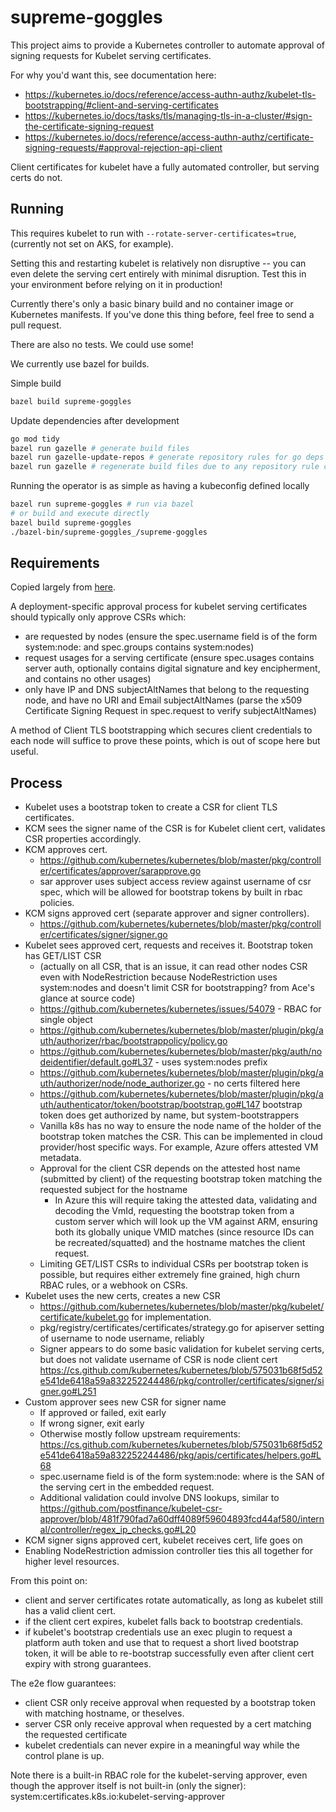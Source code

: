 # supreme-goggles

This project aims to provide a Kubernetes controller to automate approval of signing requests for Kubelet serving certificates.

For why you'd want this, see documentation here:
- https://kubernetes.io/docs/reference/access-authn-authz/kubelet-tls-bootstrapping/#client-and-serving-certificates
- https://kubernetes.io/docs/tasks/tls/managing-tls-in-a-cluster/#sign-the-certificate-signing-request
- https://kubernetes.io/docs/reference/access-authn-authz/certificate-signing-requests/#approval-rejection-api-client

Client certificates for kubelet have a fully automated controller, but serving certs do not.

## Running

This requires kubelet to run with `--rotate-server-certificates=true`, (currently not set on AKS, for example).

Setting this and restarting kubelet is relatively non disruptive -- you can even delete the serving cert entirely with minimal disruption. Test this in your environment before relying on it in production!

Currently there's only a basic binary build and no container image or Kubernetes manifests. If you've done this thing before, feel free to send a pull request.

There are also no tests. We could use some!

We currently use bazel for builds. 

Simple build
```sh
bazel build supreme-goggles
```

Update dependencies after development
```sh
go mod tidy
bazel run gazelle # generate build files
bazel run gazelle-update-repos # generate repository rules for go deps
bazel run gazelle # regenerate build files due to any repository rule changes
```

Running the operator is as simple as having a kubeconfig defined locally
```sh
bazel run supreme-goggles # run via bazel
# or build and execute directly
bazel build supreme-goggles
./bazel-bin/supreme-goggles_/supreme-goggles
```

## Requirements

Copied largely from [here](https://kubernetes.io/docs/reference/access-authn-authz/kubelet-tls-bootstrapping/#client-and-serving-certificates).

A deployment-specific approval process for kubelet serving certificates should typically only approve CSRs which:
- are requested by nodes (ensure the spec.username field is of the form system:node:<nodeName> and spec.groups contains system:nodes)
- request usages for a serving certificate (ensure spec.usages contains server auth, optionally contains digital signature and key encipherment, and contains no other usages)
- only have IP and DNS subjectAltNames that belong to the requesting node, and have no URI and Email subjectAltNames (parse the x509 Certificate Signing Request in spec.request to verify subjectAltNames)

A method of Client TLS bootstrapping which secures client credentials to each node will suffice to prove these points, which 
is out of scope here but useful.

## Process

- Kubelet uses a bootstrap token to create a CSR for client TLS certificates.
- KCM sees the signer name of the CSR is for Kubelet client cert, validates CSR properties accordingly.
- KCM approves cert. 
  - https://github.com/kubernetes/kubernetes/blob/master/pkg/controller/certificates/approver/sarapprove.go
  - sar approver uses subject access review against username of csr spec, which will be allowed for bootstrap tokens by built in rbac policies.
- KCM signs approved cert (separate approver and signer controllers).
  - https://github.com/kubernetes/kubernetes/blob/master/pkg/controller/certificates/signer/signer.go
- Kubelet sees approved cert, requests and receives it. Bootstrap token has GET/LIST CSR 
  - (actually on all CSR, that is an issue, it can read other nodes CSR even with NodeRestriction because NodeRestriction uses system:nodes and doesn't limit CSR for bootstrapping? from Ace's glance at source code)
  - https://github.com/kubernetes/kubernetes/issues/54079 - RBAC for single object
  - https://github.com/kubernetes/kubernetes/blob/master/plugin/pkg/auth/authorizer/rbac/bootstrappolicy/policy.go
  - https://github.com/kubernetes/kubernetes/blob/master/pkg/auth/nodeidentifier/default.go#L37 - uses system:nodes prefix
  - https://github.com/kubernetes/kubernetes/blob/master/plugin/pkg/auth/authorizer/node/node_authorizer.go - no certs filtered here
  - https://github.com/kubernetes/kubernetes/blob/master/plugin/pkg/auth/authenticator/token/bootstrap/bootstrap.go#L147 bootstrap token does get authorized by name, but system-bootstrappers
  - Vanilla k8s has no way to ensure the node name of the holder of the bootstrap token matches the CSR. This can be implemented in cloud provider/host specific ways. For example, Azure offers attested VM metadata. 
  - Approval for the client CSR depends on the attested host name (submitted by client) of the requesting bootstrap token matching the requested subject for the hostname
    - In Azure this will require taking the attested data, validating and decoding the VmId, requesting the bootstrap token from a custom server which will look up the VM against ARM, ensuring both its globally unique VMID matches (since resource IDs can be recreated/squatted) and the hostname matches the client request.
  - Limiting GET/LIST CSRs to individual CSRs per bootstrap token is possible, but requires either extremely fine grained, high churn RBAC rules, or a webhook on CSRs. 
- Kubelet uses the new certs, creates a new CSR
  - https://github.com/kubernetes/kubernetes/blob/master/pkg/kubelet/certificate/kubelet.go for implementation.
  - pkg/registry/certificates/certificates/strategy.go for apiserver setting of username to node username, reliably
  - Signer appears to do some basic validation for kubelet serving certs, but does not validate username of CSR is node client cert https://cs.github.com/kubernetes/kubernetes/blob/575031b68f5d52e541de6418a59a832252244486/pkg/controller/certificates/signer/signer.go#L251
- Custom approver sees new CSR for signer name
  - If approved or failed, exit early
  - If wrong signer, exit early
  - Otherwise mostly follow upstream requirements: https://cs.github.com/kubernetes/kubernetes/blob/575031b68f5d52e541de6418a59a832252244486/pkg/apis/certificates/helpers.go#L68
  - spec.username field is of the form system:node:<nodeName> where <nodeName> is the SAN of the serving cert in the embedded request.
  - Additional validation could involve DNS lookups, similar to https://github.com/postfinance/kubelet-csr-approver/blob/481f790fad7a60dff4089f59604893fcd44af580/internal/controller/regex_ip_checks.go#L20
- KCM signer signs approved cert, kubelet receives cert, life goes on
- Enabling NodeRestriction admission controller ties this all together for higher level resources.

From this point on:
- client and server certificates rotate automatically, as long as kubelet still has a valid client cert.
- if the client cert expires, kubelet falls back to bootstrap credentials. 
- if kubelet's bootstrap credentials use an exec plugin to request a platform auth token and use that to request a short lived bootstrap token, it will be able to re-bootstrap successfully even after client cert expiry with strong guarantees.

The e2e flow guarantees:
- client CSR only receive approval when requested by a bootstrap token with matching hostname, or theselves.
- server CSR only receive approval when requested by a cert matching the requested certificate
- kubelet credentials can never expire in a meaningful way while the control plane is up.

Note there is a built-in RBAC role for the kubelet-serving approver, even though the approver itself is not built-in (only the signer): system:certificates.k8s.io:kubelet-serving-approver
